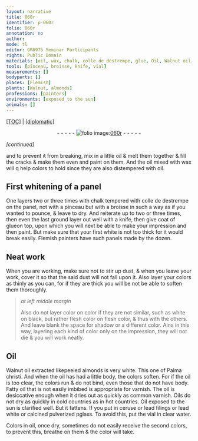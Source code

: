 ```yaml
---
layout: narrative
title: 060r
identifier: p-060r
folio: 060r
annotation: no
author:
mode: tl
editor: GR8975 Seminar Participants
rights: Public Domain
materials: [oil, wax, chalk, colle de destrempe, glue, Oil, Walnut oil, peeled almonds, Palma christi, Fatty oil, varnish, common varnish, Oils, ceruse, lead filings, lead white, calcined pulverized pglass, clear water]
tools: [pinceau, broisse, knife, vial]
measurements: []
bodyparts: []
places: [Flemish]
plants: [Walnut, almonds]
professions: [painters]
environments: [exposed to the sun]
animals: []
---
```


<p><a href="{{ site.baseurl }}/translation/">[TOC]</a> | <a href="{{ site.baseurl }}/texts/p-060r_tc/" target="_blank">[diplomatic]</a></p><div class="folio" align="center">- - - - - <a href="http://gallica.bnf.fr/ark:/12148/btv1b10500001g/f125.item" target="_blank"><img src="https://cu-mkp.github.io/2017-workshop-edition/assets/photo-icon.png" alt="folio image: " style="display:inline-block; margin-bottom:-3px;"/>060r</a> - - - - - </div>  
 
*[continued]*
  
and to prevent it from breaking, mix in a little <span class="m">oil</span> & melt them together & fill the cracks & make them even and paint on them. And the <span class="m">oil</span> mixed with <span class="m">wax</span> will <span class="del">q</span> help colors to hold since they are also distempered with <span class="m">oil</span>.

 
  

## First whitening of a panel

 
One layers two or three times with <span class="m">chalk</span> tempered with <span class="m">colle <span class="add">de destrempe</span></span> on the panel, not with a <span class="tl">pinceau</span> but with a <span class="tl">broisse</span> in such a way as if you wanted to pounce, & leave to dry. And reiterate up to two or three times, then even the last ground layer out well with a <span class="tl">knife</span>, <span class="add">then give coat of <span class="m">glue</span>on top</span>, upon which you will next be able to make your impression and then paint. But make sure that your first white is not too thick for it would break easily. <span class="pl">Flemish</span> <span class="pro">painters</span> have such panels made by the dozen.

 
  

## Neat work

 
When you are working, make sure not to stir up dust, & when you leave your work, cover it so that the said dust will not fall upon it. Also layer your colors as thinly as you can, for if they are thick you will be not be able to soften them thoroughly.
 
> *at left middle margin*
> 
> 
>   Also do not layer color on color if they are not similar, such as white on black, but rather flesh color on flesh color, & thus with the others. And leave blank the space for shadow or a different color. <span class="del">Ains</span> in this way, layering each kind of color only on the impression, they will not die & you will work neatly.

 
  

## <span class="m">Oil</span>

 
<span class="m"><span class="pa">Walnut</span> oil</span> extracted like<span class="m">peeled <span class="pa">almonds</span></span> is very white. This one of <span class="m">Palma christi</span>. And when the <span class="m">oil</span> has had a little body, the colors soften. For if the <span class="m">oil</span> is too clear, the colors run & do not bind, even those that do not have body. <span class="m">Fatty oil</span> that is not easily imbibed is appropriate for <span class="m">varnish</span>. The <span class="m">oil</span> is desiccative enough when it dries out as quickly as <span class="m">common varnish</span>. <span class="m">Oils</span> do not dry as quickly in cold countries as in hot countries. <span class="m">Oil</span> <span class="env">exposed to the sun</span> is clarified well. But it fattens. If you put in <span class="m">ceruse</span> or <span class="m">lead filings</span> or <span class="m">lead white</span> or <span class="m">calcined pulverized <span class="del">p</span>glass</span>. To avoid this, put the <span class="tl">vial</span> in <span class="m">clear water</span>.
 
Colors in <span class="m">oil</span>, once dry, sometimes do not easily receive the second colors, to prevent this, breathe on them & the color will take.
 
